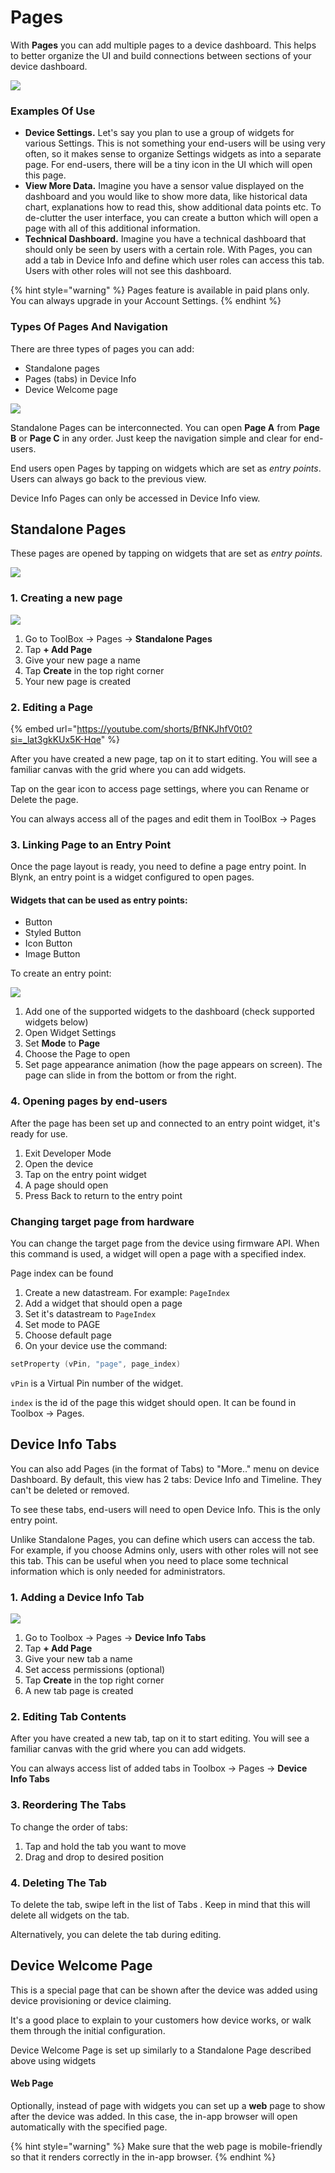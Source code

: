 # Pages

With **Pages** you can add multiple pages to a device dashboard. This helps to better organize the UI and build connections between sections of your device dashboard.

![](<../.gitbook/assets/image (39).png>)

####

### Examples Of Use&#x20;

* **Device Settings.** Let's say you plan to use a group of widgets for various Settings. This is not something your end-users will be using very often, so it makes sense to organize Settings widgets as into a separate page. For end-users, there will be a tiny icon in the UI which will open this page.&#x20;
* **View More Data.** Imagine you have a sensor value displayed on the dashboard and you would like to show more data, like historical data chart, explanations how to read this, show additional data points  etc. To de-clutter the user interface, you can create a button which will open a page with all of this additional information.&#x20;
* **Technical Dashboard.** Imagine you have a technical dashboard that should only be seen by users with a certain role. With Pages, you can add a tab in Device Info and define which user roles can access this tab. Users with other roles will not see this dashboard.&#x20;

{% hint style="warning" %}
Pages feature is available in paid plans only. You can always upgrade in your Account Settings.
{% endhint %}

### Types Of Pages And Navigation

There are three types of pages you can add:

* Standalone pages
* Pages (tabs) in Device Info&#x20;
* Device Welcome page

![](<../.gitbook/assets/image (23).png>)

Standalone Pages can be interconnected. You can open **Page A** from **Page B** or **Page C** in any order. Just keep the navigation simple and clear for end-users.

End users open Pages by tapping on widgets which are set as _entry points_. Users can always go back to the previous view.&#x20;

Device Info Pages can only be accessed in Device Info view.&#x20;



## Standalone Pages

These pages are opened by tapping on widgets that are set as _entry points._&#x20;

![](<../.gitbook/assets/image (64).png>)

### 1. Creating a new page

![](<../.gitbook/assets/image (31).png>)

1. Go to ToolBox → Pages → **Standalone Pages**
2. Tap **+ Add Page**
3. Give your new page a name
4. Tap **Create** in the top right corner
5. Your new page is created



### 2. Editing a Page



{% embed url="https://youtube.com/shorts/BfNKJhfV0t0?si=_lat3gkKUx5K-Hqe" %}

After you have created a new page, tap on it to start editing. You will see a familiar canvas with the grid where you can add widgets.

Tap on the gear icon to  access page settings, where you can Rename or Delete the page.

You can always access all of the pages and edit them in ToolBox → Pages

####

### 3. Linking Page to an Entry Point&#x20;

Once the page layout is ready, you need to define a page entry point. In Blynk, an entry point is a widget configured to open pages.&#x20;

#### Widgets that can be used as entry points:

* Button
* Styled Button
* Icon Button
* Image Button



To create an entry point:

![](<../.gitbook/assets/image (8).png>)

1. Add one of the supported widgets to the dashboard (check supported widgets below)
2. Open Widget Settings
3. Set **Mode** to **Page**
4. Choose the Page to open
5. Set page appearance animation (how the page appears on screen). The page can slide in from the bottom or from the right.&#x20;



### 4. Opening pages by end-users

After the page has been set up and connected to an entry point widget, it's ready for use.

1. Exit Developer Mode
2. Open the device
3. Tap on the entry point widget
4. A page should open
5. Press Back to return to the entry point

###

### Changing target page from hardware

You can change the target page from the device using firmware API. When this command is used, a widget will open a page with a specified index.&#x20;

Page index can be found

1. Create a new datastream. For example: `PageIndex`
2. Add a widget that should open a page&#x20;
3. Set it's datastream to `PageIndex`&#x20;
4. Set mode to PAGE
5. Choose default page&#x20;
6. On your device use the command:

```cpp
setProperty (vPin, "page", page_index)
```

&#x20;`vPin` is a Virtual Pin number of the widget.

`index` is the id of the page this widget should open. It can be found in Toolbox -> Pages.





## Device Info Tabs

You can also add Pages (in the format of Tabs) to "More.." menu on device Dashboard. By default, this view has 2 tabs: Device Info and Timeline. They can't be deleted or removed.&#x20;

To see these tabs, end-users will need to open Device Info. This is the only entry point.

Unlike Standalone Pages, you can define which users can access the tab. For example, if you choose Admins only, users with other roles will not see this tab. This can be useful when you need to place some technical information which is only needed for administrators.&#x20;



### 1. Adding a Device Info Tab

![](<../.gitbook/assets/image (31).png>)

1. Go to Toolbox → Pages → **Device Info Tabs**
2. Tap **+ Add Page**
3. Give your new tab a name
4. Set access permissions (optional)
5. Tap **Create** in the top right corner
6. A new tab page is created



### 2. Editing Tab Contents

After you have created a new tab, tap on it to start editing. You will see a familiar canvas with the grid where you can add widgets.

You can always access list of added tabs in Toolbox → Pages → **Device Info Tabs**



### 3. Reordering The Tabs

To change the order of tabs:&#x20;

1. Tap and hold the tab you want to move
2. Drag and drop to desired position



### 4. Deleting The Tab

To delete the tab, swipe left in the list of Tabs . Keep in mind that this will delete all widgets on the tab.

Alternatively, you can delete the tab during editing.



## Device Welcome Page

This is a special page that can be shown after the device was added using device provisioning or device claiming.

It's a good place to explain to your customers how device works, or walk them through the initial configuration.&#x20;

Device Welcome Page is set up similarly to a Standalone Page described above using widgets



#### Web Page

Optionally, instead of page with widgets you can set up a **web** page to show after the device was added. In this case, the in-app browser will open automatically with the specified page.&#x20;

{% hint style="warning" %}
Make sure that the web page is mobile-friendly so that it renders correctly in the in-app browser.
{% endhint %}

